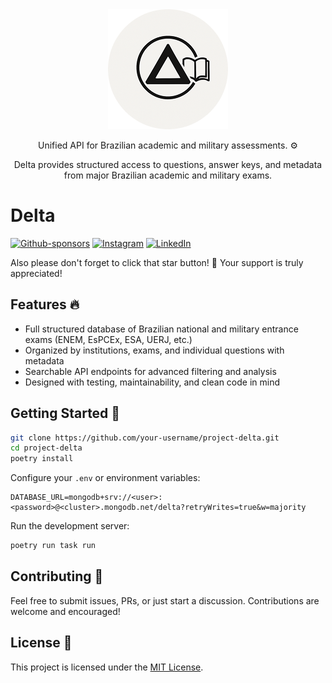 <div align="center">
  <img src="assets/logo.png">
  <br>
  <p>Unified API for Brazilian academic and military assessments. ⚙️</p>
  <p>Delta provides structured access to questions, answer keys, and metadata from major Brazilian academic and military exams.</p>
</div>

# Delta


[![Github-sponsors](https://img.shields.io/badge/sponsor-30363D?style=for-the-badge\&logo=GitHub-Sponsors\&logoColor=#EA4AAA)](https://github.com/sponsors/DaniDMoura)  [![Instagram](https://img.shields.io/badge/Instagram-30363D?style=for-the-badge&logo=instagram&logoColor=white)](https://www.instagram.com/danilosmoura_) [![LinkedIn](https://img.shields.io/badge/LinkedIn-30363D?style=for-the-badge&logo=linkedin&logoColor=white)](https://www.linkedin.com/in/danilosantos-moura)





Also please don't forget to click that star button! 🌟
Your support is truly appreciated!

## Features 🔥

* Full structured database of Brazilian national and military entrance exams (ENEM, EsPCEx, ESA, UERJ, etc.)
* Organized by institutions, exams, and individual questions with metadata
* Searchable API endpoints for advanced filtering and analysis
* Designed with testing, maintainability, and clean code in mind


## Getting Started 🚀

```bash
git clone https://github.com/your-username/project-delta.git
cd project-delta
poetry install
```

Configure your `.env` or environment variables:

```env
DATABASE_URL=mongodb+srv://<user>:<password>@<cluster>.mongodb.net/delta?retryWrites=true&w=majority
```

Run the development server:

```bash
poetry run task run
```

## Contributing 🤝

Feel free to submit issues, PRs, or just start a discussion. Contributions are welcome and encouraged!

## License 📜

This project is licensed under the [MIT License](LICENSE).
